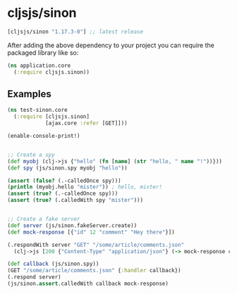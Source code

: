# cljsjs/sinon

[](dependency)
```clojure
[cljsjs/sinon "1.17.3-0"] ;; latest release
```
[](/dependency)

After adding the above dependency to your project you can require the packaged library like so:

```clojure
(ns application.core
  (:require cljsjs.sinon))
```

## Examples

```clojure
(ns test-sinon.core
  (:require [cljsjs.sinon]
            [ajax.core :refer [GET]]))

(enable-console-print!)


;; Create a spy
(def myobj (clj->js {"hello" (fn [name] (str "hello, " name "!"))}))
(def spy (js/sinon.spy myobj "hello"))

(assert (false? (.-calledOnce spy)))
(println (myobj.hello "mister")) ; hello, mister!
(assert (true? (.-calledOnce spy)))
(assert (true? (.calledWith spy "mister")))


;; Create a fake server
(def server (js/sinon.fakeServer.create))
(def mock-response [{"id" 12 "comment" "Hey there"}])

(.respondWith server "GET" "/some/article/comments.json"
  (clj->js [200 {"Content-Type" "application/json"} (-> mock-response clj->js js/JSON.stringify)]))

(def callback (js/sinon.spy))
(GET "/some/article/comments.json" {:handler callback})
(.respond server)
(js/sinon.assert.calledWith callback mock-response)
```
